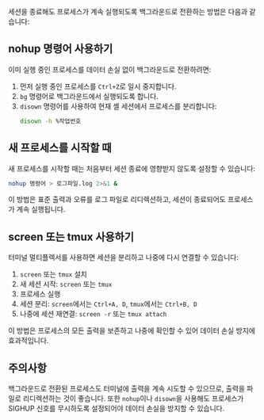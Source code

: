 세션을 종료해도 프로세스가 계속 실행되도록 백그라운드로 전환하는 방법은 다음과 같습니다:

## nohup 명령어 사용하기

이미 실행 중인 프로세스를 데이터 손실 없이 백그라운드로 전환하려면:

1. 먼저 실행 중인 프로세스를 `Ctrl+Z`로 일시 중지합니다.
2. `bg` 명령어로 백그라운드에서 실행되도록 합니다.
3. `disown` 명령어를 사용하여 현재 셸 세션에서 프로세스를 분리합니다:
   ```bash
   disown -h %작업번호
   ```

## 새 프로세스를 시작할 때

새 프로세스를 시작할 때는 처음부터 세션 종료에 영향받지 않도록 설정할 수 있습니다:

```bash
nohup 명령어 > 로그파일.log 2>&1 &
```

이 방법은 표준 출력과 오류를 로그 파일로 리디렉션하고, 세션이 종료되어도 프로세스가 계속 실행됩니다.

## screen 또는 tmux 사용하기

터미널 멀티플렉서를 사용하면 세션을 분리하고 나중에 다시 연결할 수 있습니다:

1. `screen` 또는 `tmux` 설치
2. 새 세션 시작: `screen` 또는 `tmux`
3. 프로세스 실행
4. 세션 분리: `screen`에서는 `Ctrl+A, D`, `tmux`에서는 `Ctrl+B, D`
5. 나중에 세션 재연결: `screen -r` 또는 `tmux attach`

이 방법은 프로세스의 모든 출력을 보존하고 나중에 확인할 수 있어 데이터 손실 방지에 효과적입니다.

## 주의사항

백그라운드로 전환된 프로세스도 터미널에 출력을 계속 시도할 수 있으므로, 출력을 파일로 리디렉션하는 것이 좋습니다. 또한 `nohup`이나 `disown`을 사용해도 프로세스가 SIGHUP 신호를 무시하도록 설정되어야 데이터 손실을 방지할 수 있습니다.

